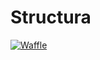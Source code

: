 # Structura
[![Waffle](https://badge.waffle.io/uot-csc30x-w15/301w15-prj-team2-repo.svg?label=ready&title=Got%20Waffle)](https://waffle.io/uot-csc30x-w15/301w15-prj-team2-repo)
